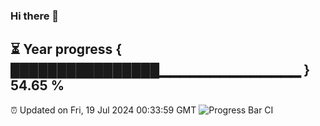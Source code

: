 ### Hi there 👋
⏳ Year progress { ████████████████▁▁▁▁▁▁▁▁▁▁▁▁▁▁ } 54.65 %
---
⏰ Updated on Fri, 19 Jul 2024 00:33:59 GMT
![Progress Bar CI](https://github.com/Moyi321/Moyi321/workflows/Progress%20Bar%20CI/badge.svg)
